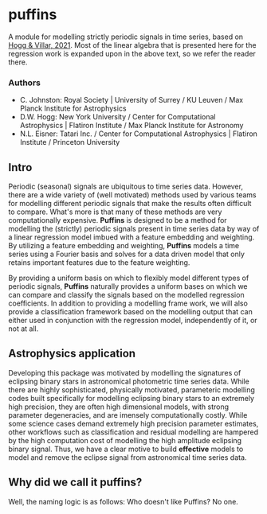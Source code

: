 # puffins
A module for modelling strictly periodic signals in time series, based on [Hogg & Villar, 2021](https://arxiv.org/abs/2101.07256). Most of the linear algebra that is presented here for the regression work is expanded upon in the above text, so we refer the reader there.


### Authors
 - C. Johnston: Royal Society | University of Surrey / KU Leuven / Max Planck Institute for Astrophysics
 - D.W. Hogg: New York University / Center for Computational Astrophysics | Flatiron Institute / Max Planck Institute for Astronomy
 - N.L. Eisner: Tatari Inc. / Center for Computational Astrophysics | Flatiron Institute / Princeton University


## Intro
Periodic (seasonal) signals are ubiquitous to time series data. However, there are a wide variety of (well motivated) methods used by various teams for modelling different periodic signals that make the results often difficult to compare. What's more is that many of these methods are very computationally expensive. __Puffins__ is designed to be a method for modelling the (strictly) periodic signals present in time series data by way of a linear regression model imbued with a feature embedding and weighting. By utilizing a feature embedding and weighting, __Puffins__ models a time series using a Fourier basis and solves for a data driven model that only retains important features due to the feature weighting. 

By providing a uniform basis on which to flexibly model different types of periodic signals, __Puffins__ naturally provides a uniform bases on which we can compare and classify the signals based on the modelled regression coefficients. In addition to providing a modelling frame work, we will also provide a classification framework based on the modelling output that can either used in conjunction with the regression model, independently of it, or not at all.


## Astrophysics application
Developing this package was motivated by modelling the signatures of eclipsing binary stars in astronomical photometric time series data. While there are highly sophisticated, physically motivated, parameteric modelling codes built specifically for modelling eclipsing binary stars to an extremely high precision, they are often high dimensional models, with strong parameter degeneracies, and are imensely computationally costly. While some science cases demand extremely high precision parameter estimates, other workflows such as classification and residual modelling are hampered by the high computation cost of modelling the high amplitude eclipsing binary signal. Thus, we have a clear motive to build __effective__ models to model and remove the eclipse signal from astronomical time series data.


<!-- ## Mathematical overview
We are using a linear regression to model our signals of interest for a time series of N observations $y_i$; $i\in (0...N-1)$ with $e_i$ associated uncertainties, taken at $t_i$ times. The typical formulation of the regression problem to y is given by:  __Y__ = __X__ __&beta;__, where __X__ is our N x p design matrix, with N predictors and p features, __&beta;__ is the p x 1 coefficient matrix, and __Y__ is the Nx1 target matrix.

Because we know that we're modelling strictly periodic signals, we will embed our features in a Fourier space - thus, our design maStrix is no longer N x p, but N x 2K + 1, where K is the number of harmonics used in our harmonic series to model the signal.

Given the disparity of types of astronomical data, we will be dealing with regimes where __i)__ have far more data points than features (N >> p), and __ii)__ in regimes where we have fewer data points than peatures (N < p). As such, we have two forms of the OLS to solve. In the two cases, we use different formulations for the optimal regression:
 - $\mathbf{\hat{\beta}} = \left( \mathbf{X}^T \mathbf{X} \right)^{-1} \mathbf{X}^T \mathbf{Y}$
 - $\mathbf{\hat{\beta}} = \mathbf{X}^T \left( \mathbf{X} \mathbf{X}^T \right)^{-1} \mathbf{Y}$
since the matrix $\left( \mathbf{X}^T \mathbf{X} \right)$ isn't invertable when p >> N.
 
In some situations, we will want to include weights for each data point in the form of inverse square uncertainties, contained in the diagonal matrix __C__. This will lead to:
 - $\mathbf{\hat{\beta}} = \left( \mathbf{X}^T \mathbf{C}^{-1} \mathbf{X} \right)^{-1} \mathbf{X}^T \mathbf{C}^{-1} \mathbf{Y}$
 - $\mathbf{\hat{\beta}} = \left( \mathbf{X}^T \mathbf{C}^{-1} \mathbf{X} \right)^{+} \mathbf{X}^T \mathbf{C}^{-1} \mathbf{Y}$

 Where $^+$ denotes the pseudo inverse. -->


## Why did we call it puffins?
Well, the naming logic is as follows: Who doesn't like Puffins? No one.